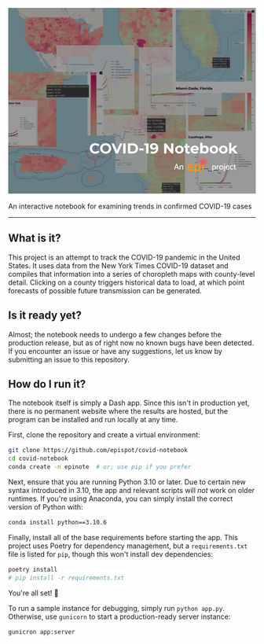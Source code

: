 
![cover image for the covid notebook project](./imgs/cover.png)

An interactive notebook for examining trends in confirmed COVID-19 cases

---

## What is it?

This project is an attempt to track the COVID-19 pandemic in the United States.
It uses data from the New York Times COVID-19 dataset and compiles that information into a series of choropleth maps with county-level detail.
Clicking on a county triggers historical data to load, at which point forecasts of possible future transmission can be generated.

## Is it ready yet?

Almost; the notebook needs to undergo a few changes before the production release, but as of right now no known bugs have been detected.
If you encounter an issue or have any suggestions, let us know by submitting an issue to this repository.

## How do I run it?

The notebook itself is simply a Dash app.
Since this isn't in production yet, there is no permanent website where the results are hosted, but the program can be installed and run locally at any time.

First, clone the repository and create a virtual environment:

```sh
git clone https://github.com/epispot/covid-notebook
cd covid-notebook
conda create -n epinote  # or, use pip if you prefer
```

Next, ensure that you are running Python 3.10 or later.
Due to certain new syntax introduced in 3.10, the app and relevant scripts will *not* work on older runtimes.
If you're using Anaconda, you can simply install the correct version of Python with:

```sh
conda install python==3.10.6
```

Finally, install all of the base requirements before starting the app.
This project uses Poetry for dependency management, but a `requirements.txt` file is listed for `pip`, though this won't install dev dependencies:

```sh
poetry install
# pip install -r requirements.txt
```

You're all set! :rocket:

To run a sample instance for debugging, simply run `python app.py`.
Otherwise, use `gunicorn` to start a production-ready server instance:

```sh
gunicron app:server
```
